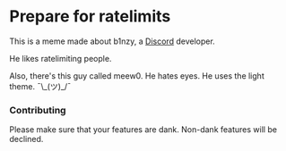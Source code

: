 # Prepare for ratelimits
This is a meme made about b1nzy, a [Discord](https://discordapp.com) developer.

He likes ratelimiting people.

Also, there's this guy called meew0. He hates eyes. He uses the light theme. ¯\\\_(ツ)_/¯

### Contributing
Please make sure that your features are dank. Non-dank features will be declined.
